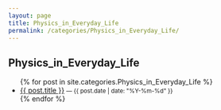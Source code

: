 ```yaml
---
layout: page
title: Physics_in_Everyday_Life
permalink: /categories/Physics_in_Everyday_Life/
---
```


<h2>Physics_in_Everyday_Life</h2>
<ul>
  {% for post in site.categories.Physics_in_Everyday_Life %}
    <li>
      <a href="{{ post.url | relative_url }}">{{ post.title }}</a>
      <small> — {{ post.date | date: "%Y-%m-%d" }}</small>
    </li>
  {% endfor %}
</ul>

